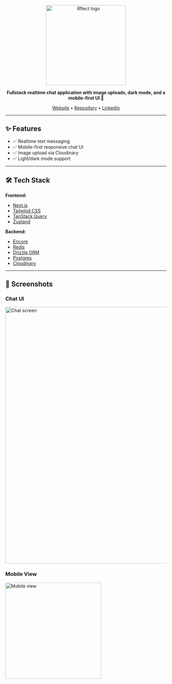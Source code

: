 <p align="center">
  <img src="https://res.cloudinary.com/qntum/image/upload/v1753286792/logo-transparent_pbykdj.png" width="250" alt="Rflect logo">
</p>

<p align="center"><b>Fullstack realtime chat application with image uploads, dark mode, and a mobile-first UI 🚀</b></p>

<p align="center">
  <a href="https://rflect.onrender.com/">Website</a> •
  <a href="https://github.com/qntum-dev/rflect">Repository</a> •
  <a href="https://www.linkedin.com">Linkedin</a>
</p>

---

## ✨ Features

* ✅ Realtime text messaging
* ✅ Mobile-first responsive chat UI
* ✅ Image upload via Cloudinary
* ✅ Light/dark mode support

---

## 🛠️ Tech Stack

**Frontend:**

- [Next.js](https://nextjs.org/)
- [Tailwind CSS](https://tailwindcss.com/)
- [TanStack Query](https://tanstack.com/query/latest)
- [Zustand](https://zustand-demo.pmnd.rs/)

**Backend:**

- [Encore](https://encore.dev/)
- [Redis](https://redis.io/)
- [Drizzle ORM](https://orm.drizzle.team/)
- [Postgres](https://www.postgresql.org/)
- [Cloudinary](https://cloudinary.com/)

---

## 📸 Screenshots

### Chat UI

<img src="https://res.cloudinary.com/qntum/image/upload/v1753373774/Screenshot_2025-07-24_214520_ybdh27.png" alt="Chat screen" width="800"/>

### Mobile View

<img src="https://res.cloudinary.com/qntum/image/upload/v1753376789/WhatsApp_Image_2025-07-24_at_10.36.13_PM_d3jlyh.jpg" alt="Mobile view" width="300"/>
